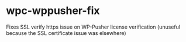 # wpc-wppusher-fix
Fixes SSL verify https issue on WP-Pusher license verification
(unuseful because the SSL certificate issue was elsewhere)
